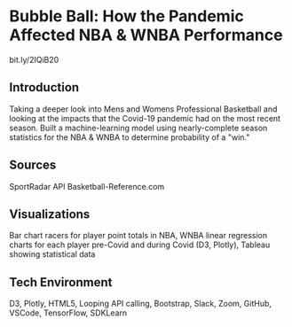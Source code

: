# Bubble Ball: How the Pandemic Affected NBA & WNBA Performance
bit.ly/2IQiB20

## Introduction 
Taking a deeper look into Mens and Womens Professional Basketball and looking at the impacts that the Covid-19 pandemic had on the most recent season. Built a machine-learning model using nearly-complete season statistics for the NBA & WNBA to determine probability of a "win." 

## Sources 
SportRadar API 
Basketball-Reference.com

## Visualizations 
Bar chart racers for player point totals in NBA, WNBA
linear regression charts for each player pre-Covid and during Covid (D3, Plotly),
Tableau showing statistical data 

## Tech Environment 
D3, Plotly,  HTML5, Looping API calling, Bootstrap, Slack, Zoom, GitHub, VSCode, TensorFlow, SDKLearn 
